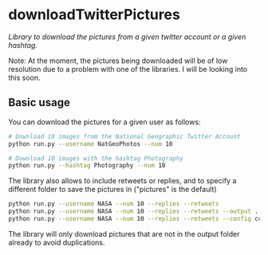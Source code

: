 # downloadTwitterPictures

_Library to download the pictures from a given twitter account or a given hashtag._

Note: 
At the moment, the pictures being downloaded will be of low resolution due to a problem with one of the libraries.
I will be looking into this soon.

## Basic usage

You can download the pictures for a given user as follows:

```bash
# Download 10 images from the National Geographic Twitter Account
python run.py --username NatGeoPhotos --num 10

# Download 10 images with the hashtag Photography
python run.py --hashtag Photography --num 10
```

The library also allows to include retweets or replies, and to specify a different folder to save the pictures in ("pictures" is the default)

```bash
python run.py --username NASA --num 10 --replies --retweets
python run.py --username NASA --num 10 --replies --retweets --output ../NASA_Pictures
python run.py --username NASA --num 10 --replies --retweets --config config.cfg --output ../NASA_Pictures
```

The library will only download pictures that are not in the output folder already to avoid duplications. 